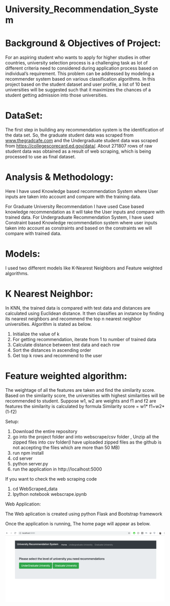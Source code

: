 # University_Recommendation_System


# Background & Objectives of Project:
For an aspiring student who wants to apply for higher studies in other countries, university selection process is a challenging task as lot of different criteria need to considered during application process based on individual’s requirement. This problem can be addressed by modeling a recommender system based on various classification algorithms. In this project based on the student dataset and user profile, a list of 10 best universities will be suggested such that it maximizes the chances of a student getting admission into those universities.

# DataSet:
The first step in building any recommendation system is the identification of the data set. So, the graduate student data was scraped from www.thegradcafe.com and the Undergraduate student data was scraped from https://collegescorecard.ed.gov/data/. About 271807 rows of raw student data was obtained as a result of web scraping, which is being processed to use as final dataset.

# Analysis & Methodology:
Here I have used Knowledge based recommendation System where User inputs are taken into account and compare with the training data.

For Graduate University Recommendation I have used Case based knowledge recommendation as it will take the User inputs and compare with trained data.
For Undergraduate Recommendation System, I have used Constraint based Knowledge recommendation system where user inputs taken into account as constraints and based on the constraints we will compare with trained data.

# Models:
I used two different models like K-Nearest Neighbors and Feature weighted algorithms.

# K Nearest Neighbor: 
In KNN, the trained data is compared with test data and distances are calculated using Euclidean distance. It then classifies an instance by finding its nearest neighbors and recommend the top n nearest neighbor universities. Algorithm is stated as below.

1. Initialize the value of k
2. For getting recommendation, iterate from 1 to number of trained data
1. Calculate distance between test data and each row
2. Sort the distances in ascending order
3. Get top k rows and recommend to the user

# Feature weighted algorithm: 
The weightage of all the features are taken and find the similarity score. Based on the similarity score, the universities with highest similarities will be recommended to student. Suppose w1, w2 are weights and f1 and f2 are features the similarity is calculated by formula
Similarity score = w1* f1+w2*(1-f2)

Setup:

1. Download the entire repository
2. go into the project folder and into  webscrape/csv folder , Unzip all the zipped files into csv folder(I have uploaded zipped files as the github is not accepting the files which are more than 50 MB) 
3. run npm install
4. cd server
5. python server.py
6. run the application in http://localhost:5000

If you want to check the web scraping code 
1. cd WebScraped_data 
2. Ipython notebook webscrape.ipynb

Web Application:

The Web aplication is created using python Flask and Bootstrap framework

Once the application is running, The home page will appear as below.

![Home Page](/images/home.png?raw=true "Optional Title")
